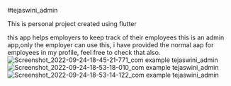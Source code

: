 #tejaswini_admin

This is personal project created using flutter

this app helps employers to keep track of their employees 
this is an admin app,only the employer can use this, i have provided the normal aap for employees in my profile, feel free to check that also.
![Screenshot_2022-09-24-18-45-21-771_com example tejaswini_admin](https://user-images.githubusercontent.com/94307837/192100457-4f5f8853-e64d-45a3-b84f-5c5ace5fb5af.jpg)
![Screenshot_2022-09-24-18-53-18-010_com example tejaswini_admin](https://user-images.githubusercontent.com/94307837/192100460-8dc5ce75-93a2-46fa-afc9-81ea7f4fdbb6.jpg)
![Screenshot_2022-09-24-18-53-14-122_com example tejaswini_admin](https://user-images.githubusercontent.com/94307837/192100462-4261dece-e9e4-4df2-8598-6866add2eb77.jpg)
